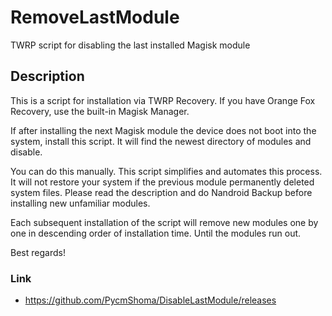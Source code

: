 # RemoveLastModule
TWRP script for disabling the last installed Magisk module

## Description
This is a script for installation via TWRP Recovery. If you have Orange Fox Recovery, use the built-in Magisk Manager.

If after installing the next Magisk module the device does not boot into the system, install this script. It will find the newest directory of modules and disable.

You can do this manually. This script simplifies and automates this process. It will not restore your system if the previous module permanently deleted system files. Please read the description and do Nandroid Backup before installing new unfamiliar modules.

Each subsequent installation of the script will remove new modules one by one in descending order of installation time. Until the modules run out.

Best regards! 

### Link
- https://github.com/PycmShoma/DisableLastModule/releases 
